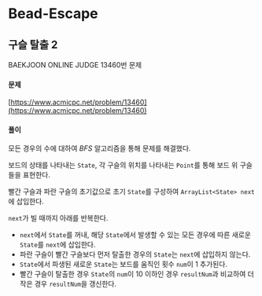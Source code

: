 # Bead-Escape
## 구슬 탈출 2
BAEKJOON ONLINE JUDGE
13460번 문제


#### 문제
[https://www.acmicpc.net/problem/13460](https://www.acmicpc.net/problem/13460)
#### 풀이
모든 경우의 수에 대하여 *BFS* 알고리즘을 통해 문제를 해결했다.

보드의 상태를 나타내는 `State`,  각 구슬의 위치를 나타내는 `Point`를 통해 보드 위 구슬들을 표현한다.

빨간 구슬과 파란 구슬의 초기값으로 초기 `State`를 구성하여 `ArrayList<State> next`에 삽입한다.

`next`가 빌 때까지 아래를 반복한다.
- `next`에서 `State`를 꺼내, 해당 `State`에서 발생할 수 있는 모든 경우에 따른 새로운 `State`를 `next`에 삽입한다.
- 파란 구슬이 빨간 구슬보다 먼저 탈출한 경우의 `State`는 `next`에 삽입하지 않는다.
- `State`에서 파생된 새로운 `State`는 보드를 움직인 횟수 `num`이 1 추가된다.
- 빨간 구슬이 탈출한 경우 `State`의 `num`이 10 이하인 경우 `resultNum`과 비교하여 더 작은 경우 `resultNum`을 갱신한다.

